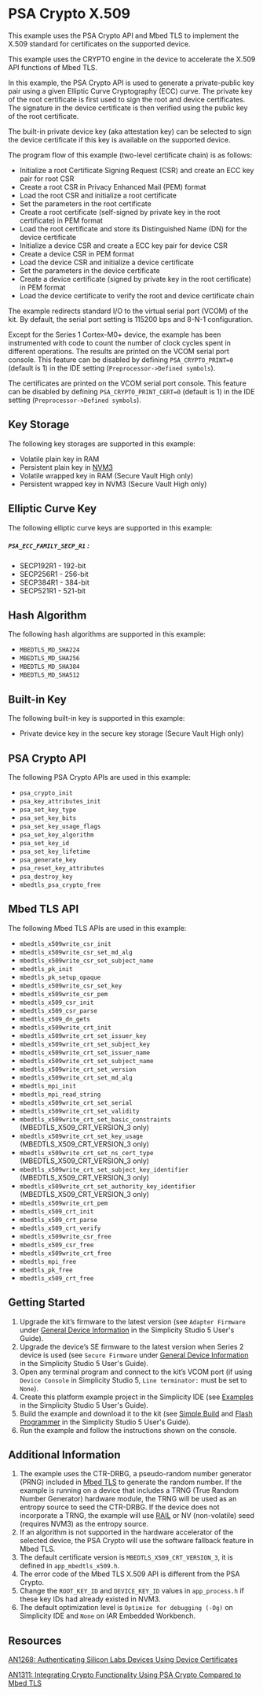 # PSA Crypto X.509


This example uses the PSA Crypto API and Mbed TLS to implement the X.509 standard for certificates on the supported device.


This example uses the CRYPTO engine in the device to accelerate the X.509 API functions of Mbed TLS.


In this example, the PSA Crypto API is used to generate a private-public key pair using a given Elliptic Curve Cryptography (ECC) curve. The private key of the root certificate is first used to sign the root and device certificates. The signature in the device certificate is then verified using the public key of the root certificate.


The built-in private device key (aka attestation key) can be selected to sign the device certificate if this key is available on the supported device.


The program flow of this example (two-level certificate chain) is as follows:


* Initialize a root Certificate Signing Request (CSR) and create an ECC key pair for root CSR
* Create a root CSR in Privacy Enhanced Mail (PEM) format
* Load the root CSR and initialize a root certificate
* Set the parameters in the root certificate
* Create a root certificate (self-signed by private key in the root certificate) in PEM format
* Load the root certificate and store its Distinguished Name (DN) for the device certificate
* Initialize a device CSR and create a ECC key pair for device CSR
* Create a device CSR in PEM format
* Load the device CSR and initialize a device certificate
* Set the parameters in the device certificate
* Create a device certificate (signed by private key in the root certificate) in PEM format
* Load the device certificate to verify the root and device certificate chain


The example redirects standard I/O to the virtual serial port (VCOM) of the kit. By default, the serial port setting is 115200 bps and 8-N-1 configuration.


Except for the Series 1 Cortex-M0+ device, the example has been instrumented with code to count the number of clock cycles spent in different operations. The results are printed on the VCOM serial port console. This feature can be disabled by defining `PSA_CRYPTO_PRINT=0` (default is 1) in the IDE setting (`Preprocessor->Defined symbols`).


The certificates are printed on the VCOM serial port console. This feature can be disabled by defining `PSA_CRYPTO_PRINT_CERT=0` (default is 1) in the IDE setting (`Preprocessor->Defined symbols`).


## Key Storage


The following key storages are supported in this example:


* Volatile plain key in RAM
* Persistent plain key in [NVM3](https://docs.silabs.com/gecko-platform/3.1/driver/api/group-nvm3)
* Volatile wrapped key in RAM (Secure Vault High only)
* Persistent wrapped key in NVM3 (Secure Vault High only)


## Elliptic Curve Key


The following elliptic curve keys are supported in this example:


##### `PSA_ECC_FAMILY_SECP_R1` :


* SECP192R1 - 192-bit
* SECP256R1 - 256-bit
* SECP384R1 - 384-bit
* SECP521R1 - 521-bit


## Hash Algorithm


The following hash algorithms are supported in this example:


* `MBEDTLS_MD_SHA224`
* `MBEDTLS_MD_SHA256`
* `MBEDTLS_MD_SHA384`
* `MBEDTLS_MD_SHA512`


## Built-in Key


The following built-in key is supported in this example:


* Private device key in the secure key storage (Secure Vault High only)


## PSA Crypto API


The following PSA Crypto APIs are used in this example:


* `psa_crypto_init`
* `psa_key_attributes_init`
* `psa_set_key_type`
* `psa_set_key_bits`
* `psa_set_key_usage_flags`
* `psa_set_key_algorithm`
* `psa_set_key_id`
* `psa_set_key_lifetime`
* `psa_generate_key`
* `psa_reset_key_attributes`
* `psa_destroy_key`
* `mbedtls_psa_crypto_free`


## Mbed TLS API


The following Mbed TLS APIs are used in this example:


* `mbedtls_x509write_csr_init`
* `mbedtls_x509write_csr_set_md_alg`
* `mbedtls_x509write_csr_set_subject_name`
* `mbedtls_pk_init`
* `mbedtls_pk_setup_opaque`
* `mbedtls_x509write_csr_set_key`
* `mbedtls_x509write_csr_pem`
* `mbedtls_x509_csr_init`
* `mbedtls_x509_csr_parse`
* `mbedtls_x509_dn_gets`
* `mbedtls_x509write_crt_init`
* `mbedtls_x509write_crt_set_issuer_key`
* `mbedtls_x509write_crt_set_subject_key`
* `mbedtls_x509write_crt_set_issuer_name`
* `mbedtls_x509write_crt_set_subject_name`
* `mbedtls_x509write_crt_set_version`
* `mbedtls_x509write_crt_set_md_alg`
* `mbedtls_mpi_init`
* `mbedtls_mpi_read_string`
* `mbedtls_x509write_crt_set_serial`
* `mbedtls_x509write_crt_set_validity`
* `mbedtls_x509write_crt_set_basic_constraints` (MBEDTLS\_X509\_CRT\_VERSION\_3 only)
* `mbedtls_x509write_crt_set_key_usage` (MBEDTLS\_X509\_CRT\_VERSION\_3 only)
* `mbedtls_x509write_crt_set_ns_cert_type` (MBEDTLS\_X509\_CRT\_VERSION\_3 only)
* `mbedtls_x509write_crt_set_subject_key_identifier` (MBEDTLS\_X509\_CRT\_VERSION\_3 only)
* `mbedtls_x509write_crt_set_authority_key_identifier` (MBEDTLS\_X509\_CRT\_VERSION\_3 only)
* `mbedtls_x509write_crt_pem`
* `mbedtls_x509_crt_init`
* `mbedtls_x509_crt_parse`
* `mbedtls_x509_crt_verify`
* `mbedtls_x509write_csr_free`
* `mbedtls_x509_csr_free`
* `mbedtls_x509write_crt_free`
* `mbedtls_mpi_free`
* `mbedtls_pk_free`
* `mbedtls_x509_crt_free`


## Getting Started


1. Upgrade the kit’s firmware to the latest version (see `Adapter Firmware` under [General Device Information](https://docs.silabs.com/simplicity-studio-5-users-guide/latest/ss-5-users-guide-about-the-launcher/welcome-and-device-tabs#general-device-information) in the Simplicity Studio 5 User's Guide).
2. Upgrade the device’s SE firmware to the latest version when Series 2 device is used (see `Secure Firmware` under [General Device Information](https://docs.silabs.com/simplicity-studio-5-users-guide/latest/ss-5-users-guide-about-the-launcher/welcome-and-device-tabs#general-device-information) in the Simplicity Studio 5 User's Guide).
3. Open any terminal program and connect to the kit’s VCOM port (if using `Device Console` in Simplicity Studio 5, `Line terminator:` must be set to `None`).
4. Create this platform example project in the Simplicity IDE (see [Examples](https://docs.silabs.com/simplicity-studio-5-users-guide/latest/ss-5-users-guide-getting-started/start-a-project#examples) in the Simplicity Studio 5 User's Guide).
5. Build the example and download it to the kit (see [Simple Build](https://docs.silabs.com/simplicity-studio-5-users-guide/latest/ss-5-users-guide-building-and-flashing/building#simple-build) and [Flash Programmer](https://docs.silabs.com/simplicity-studio-5-users-guide/latest/ss-5-users-guide-building-and-flashing/flashing#flash-programmer) in the Simplicity Studio 5 User's Guide).
6. Run the example and follow the instructions shown on the console.


## Additional Information


1. The example uses the CTR-DRBG, a pseudo-random number generator (PRNG) included in [Mbed TLS](https://docs.silabs.com/mbed-tls/latest/) to generate the random number. If the example is running on a device that includes a TRNG (True Random Number Generator) hardware module, the TRNG will be used as an entropy source to seed the CTR-DRBG. If the device does not incorporate a TRNG, the example will use [RAIL](https://docs.silabs.com/rail/latest/) or NV (non-volatile) seed (requires NVM3) as the entropy source.
2. If an algorithm is not supported in the hardware accelerator of the selected device, the PSA Crypto will use the software fallback feature in Mbed TLS.
3. The default certificate version is `MBEDTLS_X509_CRT_VERSION_3`, it is defined in `app_mbedtls_x509.h`.
4. The error code of the Mbed TLS X.509 API is different from the PSA Crypto.
5. Change the `ROOT_KEY_ID` and `DEVICE_KEY_ID` values in `app_process.h` if these key IDs had already existed in NVM3.
6. The default optimization level is `Optimize for debugging (-Og)` on Simplicity IDE and `None` on IAR Embedded Workbench.


## Resources


[AN1268: Authenticating Silicon Labs Devices Using Device Certificates](https://www.silabs.com/documents/public/application-notes/an1268-efr32-secure-identity.pdf)


[AN1311: Integrating Crypto Functionality Using PSA Crypto Compared to Mbed TLS](https://www.silabs.com/documents/public/application-notes/an1311-mbedtls-psa-crypto-porting-guide.pdf)


